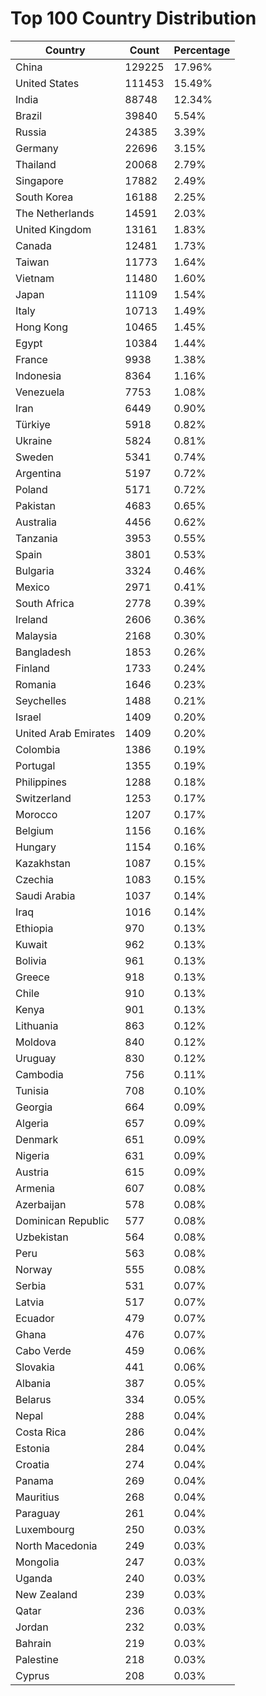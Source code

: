 # Top 100 Country Distribution
| Country | Count | Percentage |
|----|----|----|
| China | 129225 | 17.96% |
| United States | 111453 | 15.49% |
| India | 88748 | 12.34% |
| Brazil | 39840 | 5.54% |
| Russia | 24385 | 3.39% |
| Germany | 22696 | 3.15% |
| Thailand | 20068 | 2.79% |
| Singapore | 17882 | 2.49% |
| South Korea | 16188 | 2.25% |
| The Netherlands | 14591 | 2.03% |
| United Kingdom | 13161 | 1.83% |
| Canada | 12481 | 1.73% |
| Taiwan | 11773 | 1.64% |
| Vietnam | 11480 | 1.60% |
| Japan | 11109 | 1.54% |
| Italy | 10713 | 1.49% |
| Hong Kong | 10465 | 1.45% |
| Egypt | 10384 | 1.44% |
| France | 9938 | 1.38% |
| Indonesia | 8364 | 1.16% |
| Venezuela | 7753 | 1.08% |
| Iran | 6449 | 0.90% |
| Türkiye | 5918 | 0.82% |
| Ukraine | 5824 | 0.81% |
| Sweden | 5341 | 0.74% |
| Argentina | 5197 | 0.72% |
| Poland | 5171 | 0.72% |
| Pakistan | 4683 | 0.65% |
| Australia | 4456 | 0.62% |
| Tanzania | 3953 | 0.55% |
| Spain | 3801 | 0.53% |
| Bulgaria | 3324 | 0.46% |
| Mexico | 2971 | 0.41% |
| South Africa | 2778 | 0.39% |
| Ireland | 2606 | 0.36% |
| Malaysia | 2168 | 0.30% |
| Bangladesh | 1853 | 0.26% |
| Finland | 1733 | 0.24% |
| Romania | 1646 | 0.23% |
| Seychelles | 1488 | 0.21% |
| Israel | 1409 | 0.20% |
| United Arab Emirates | 1409 | 0.20% |
| Colombia | 1386 | 0.19% |
| Portugal | 1355 | 0.19% |
| Philippines | 1288 | 0.18% |
| Switzerland | 1253 | 0.17% |
| Morocco | 1207 | 0.17% |
| Belgium | 1156 | 0.16% |
| Hungary | 1154 | 0.16% |
| Kazakhstan | 1087 | 0.15% |
| Czechia | 1083 | 0.15% |
| Saudi Arabia | 1037 | 0.14% |
| Iraq | 1016 | 0.14% |
| Ethiopia | 970 | 0.13% |
| Kuwait | 962 | 0.13% |
| Bolivia | 961 | 0.13% |
| Greece | 918 | 0.13% |
| Chile | 910 | 0.13% |
| Kenya | 901 | 0.13% |
| Lithuania | 863 | 0.12% |
| Moldova | 840 | 0.12% |
| Uruguay | 830 | 0.12% |
| Cambodia | 756 | 0.11% |
| Tunisia | 708 | 0.10% |
| Georgia | 664 | 0.09% |
| Algeria | 657 | 0.09% |
| Denmark | 651 | 0.09% |
| Nigeria | 631 | 0.09% |
| Austria | 615 | 0.09% |
| Armenia | 607 | 0.08% |
| Azerbaijan | 578 | 0.08% |
| Dominican Republic | 577 | 0.08% |
| Uzbekistan | 564 | 0.08% |
| Peru | 563 | 0.08% |
| Norway | 555 | 0.08% |
| Serbia | 531 | 0.07% |
| Latvia | 517 | 0.07% |
| Ecuador | 479 | 0.07% |
| Ghana | 476 | 0.07% |
| Cabo Verde | 459 | 0.06% |
| Slovakia | 441 | 0.06% |
| Albania | 387 | 0.05% |
| Belarus | 334 | 0.05% |
| Nepal | 288 | 0.04% |
| Costa Rica | 286 | 0.04% |
| Estonia | 284 | 0.04% |
| Croatia | 274 | 0.04% |
| Panama | 269 | 0.04% |
| Mauritius | 268 | 0.04% |
| Paraguay | 261 | 0.04% |
| Luxembourg | 250 | 0.03% |
| North Macedonia | 249 | 0.03% |
| Mongolia | 247 | 0.03% |
| Uganda | 240 | 0.03% |
| New Zealand | 239 | 0.03% |
| Qatar | 236 | 0.03% |
| Jordan | 232 | 0.03% |
| Bahrain | 219 | 0.03% |
| Palestine | 218 | 0.03% |
| Cyprus | 208 | 0.03% |
